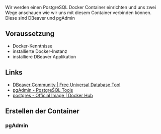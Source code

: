 Wir werden einen PostgreSQL Docker Container einrichten und uns zwei Wege anschauen wie wir uns mit diesem Container verbinden können.
Diese sind DBeaver und pgAdmin
## Voraussetzung
- Docker-Kenntnisse
- installierte Docker-Instanz
- installiere DBeaver Applikation 
## Links
- [DBeaver Community | Free Universal Database Tool](https://dbeaver.io/)
- [pgAdmin - PostgreSQL Tools](https://www.pgadmin.org/)
- [postgres - Official Image | Docker Hub](https://hub.docker.com/_/postgres/)
## Erstellen der Container


### pgAdmin

